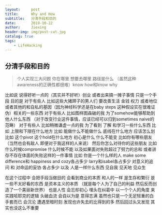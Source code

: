 ```yaml
---
layout:     post
title:      Why and How
subtitle:   分清手段和目的
date:       2019-10-22
author:     Jiexing
header-img: img/post-cat.jpg
catalog: true
tags:
    - LifeHacking
---
```


## 分清手段和目的

>个人实现三大问题
>你在哪里
>想要去哪里
>路径是什么
>（虽然这种awareness的正确性都很难）know how和know why

比如说
说得好听一点的（其实并不好听）创业 或者出来搞一摊子事情 只是一个手段
目的是
对于有些人 比如这些大猪蹄子的男人们 要改善生活 金钱 权力 或者地位 或者其他的和自私的基因（因为神经科学还是在baby steps 这种假设实在很难证伪）相关的一些东西
对于有些人 比如图样图森破的我 为了somehow能够帮助到他人什么东西 （对于改变行业这件事情，应该已经可以归到sometimes naive的范畴）
对于有些人 比如稍微谦虚一点的我 为了看到 了解 和学习一些什么东西 
比如 上限和下限在什么地方 比如 能做什么不能做什么 底线在什么地方 应该怎么划 比如 这个pivot 这个hold在什么地方 初心是什么 什么不能变 比如你有哪些朋友 （当然也会有敌人 即便对于我这样的人来说） 然后你怎么对待你的这些朋友 比如 什么时候compromise 什么时候不能 以及如果面对失败超过了努力的总和 或者讲 存不存在体面的失败这样的一件事情 
比如 你是一个什么样的人 make some difference和 happiness and cozy各占多少 larry和isabel各占多少 对意义的追问 和 对命运的妥协 各占多少
以及 人是一样什么东西 
见自我 见天地 见众生

在这个过程中
会把手段当做目的
会看到商业的本质 和人的一样 是生存和繁衍 是一些不太好看的东西 是资本主义的本质 （就是每个人为了自己的利益 然后反而创造了一个美丽新世界） 也是人性
会忘却初心 埋头在纠葛中 以一个个人的角度 来实践哈耶克的逻辑 头破血流
会自以为是 意得志满 虽然也只是一个无足轻重的白手套而已
会沉沦 遭遇至暗时刻 发现也许失去的比得到的多 然后回过头又发现 其实也没这么不重要

